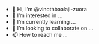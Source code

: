 - 👋 Hi, I’m @vinothbaalaji-zuora
- 👀 I’m interested in ...
- 🌱 I’m currently learning ...
- 💞️ I’m looking to collaborate on ...
- 📫 How to reach me ...

<!---
vinothbaalaji-zuora/vinothbaalaji-zuora is a ✨ special ✨ repository because its `README.md` (this file) appears on your GitHub profile.
You can click the Preview link to take a look at your changes.
--->

